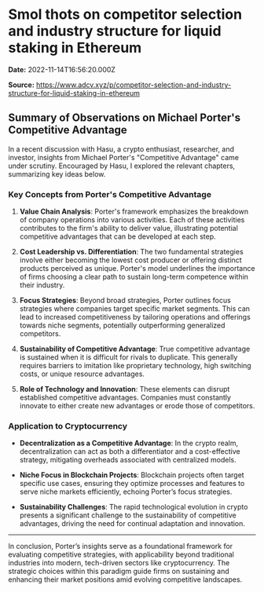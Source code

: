 # Smol thots on competitor selection and industry structure for liquid staking in Ethereum

**Date:** 2022-11-14T16:56:20.000Z

**Source:** https://www.adcv.xyz/p/competitor-selection-and-industry-structure-for-liquid-staking-in-ethereum

## Summary of Observations on Michael Porter's Competitive Advantage

In a recent discussion with Hasu, a crypto enthusiast, researcher, and investor, insights from Michael Porter's "Competitive Advantage" came under scrutiny. Encouraged by Hasu, I explored the relevant chapters, summarizing key ideas below.

### Key Concepts from Porter's Competitive Advantage

1. **Value Chain Analysis**: Porter's framework emphasizes the breakdown of company operations into various activities. Each of these activities contributes to the firm's ability to deliver value, illustrating potential competitive advantages that can be developed at each step.

2. **Cost Leadership vs. Differentiation**: The two fundamental strategies involve either becoming the lowest cost producer or offering distinct products perceived as unique. Porter's model underlines the importance of firms choosing a clear path to sustain long-term competence within their industry.

3. **Focus Strategies**: Beyond broad strategies, Porter outlines focus strategies where companies target specific market segments. This can lead to increased competitiveness by tailoring operations and offerings towards niche segments, potentially outperforming generalized competitors.

4. **Sustainability of Competitive Advantage**: True competitive advantage is sustained when it is difficult for rivals to duplicate. This generally requires barriers to imitation like proprietary technology, high switching costs, or unique resource advantages.

5. **Role of Technology and Innovation**: These elements can disrupt established competitive advantages. Companies must constantly innovate to either create new advantages or erode those of competitors.

### Application to Cryptocurrency

- **Decentralization as a Competitive Advantage**: In the crypto realm, decentralization can act as both a differentiator and a cost-effective strategy, mitigating overheads associated with centralized models.
  
- **Niche Focus in Blockchain Projects**: Blockchain projects often target specific use cases, ensuring they optimize processes and features to serve niche markets efficiently, echoing Porter’s focus strategies.

- **Sustainability Challenges**: The rapid technological evolution in crypto presents a significant challenge to the sustainability of competitive advantages, driving the need for continual adaptation and innovation.

---

In conclusion, Porter’s insights serve as a foundational framework for evaluating competitive strategies, with applicability beyond traditional industries into modern, tech-driven sectors like cryptocurrency. The strategic choices within this paradigm guide firms on sustaining and enhancing their market positions amid evolving competitive landscapes.